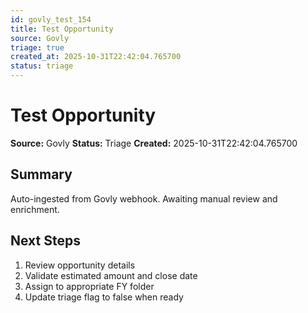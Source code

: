 ```yaml
---
id: govly_test_154
title: Test Opportunity
source: Govly
triage: true
created_at: 2025-10-31T22:42:04.765700
status: triage
---
```


# Test Opportunity

**Source:** Govly
**Status:** Triage
**Created:** 2025-10-31T22:42:04.765700

## Summary

Auto-ingested from Govly webhook. Awaiting manual review and enrichment.

## Next Steps

1. Review opportunity details
2. Validate estimated amount and close date
3. Assign to appropriate FY folder
4. Update triage flag to false when ready
